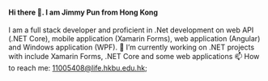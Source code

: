#### Hi there 👋. I am Jimmy Pun from Hong Kong
I am a full stack developer and proficient in .Net development on web API (.NET Core), mobile application (Xamarin Forms), web application (Angular) and Windows application (WPF).
🔭 I’m currently working on .NET projects with include Xamarin Forms, .NET Core and some web applications
📫 How to reach me: 11005408@life.hkbu.edu.hk;
<!--
**JimmyPun610/JimmyPun610** is a ✨ _special_ ✨ repository because its `README.md` (this file) appears on your GitHub profile.

Here are some ideas to get you started:

- 🔭 I’m currently working on ...
- 🌱 I’m currently learning ...
- 👯 I’m looking to collaborate on ...
- 🤔 I’m looking for help with ...
- 💬 Ask me about ...
- 📫 How to reach me: ...
- 😄 Pronouns: ...
- ⚡ Fun fact: ...
-->
